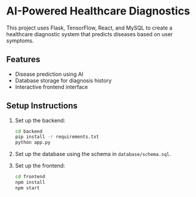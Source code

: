 # AI-Powered Healthcare Diagnostics

This project uses Flask, TensorFlow, React, and MySQL to create a healthcare diagnostic system that predicts diseases based on user symptoms.

## Features
- Disease prediction using AI
- Database storage for diagnosis history
- Interactive frontend interface

## Setup Instructions
1. Set up the backend:
   ```bash
   cd backend
   pip install -r requirements.txt
   python app.py
   ```

2. Set up the database using the schema in `database/schema.sql`.

3. Set up the frontend:
   ```bash
   cd frontend
   npm install
   npm start
   ```
